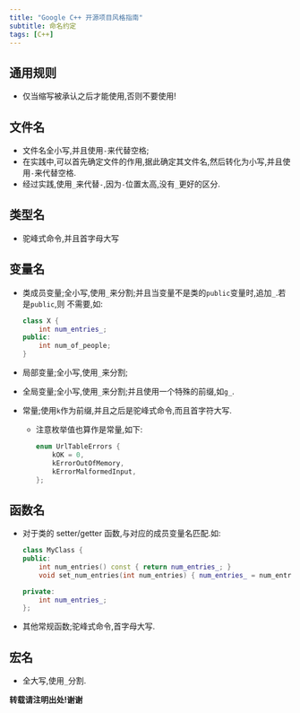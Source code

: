 ```yaml
---
title: "Google C++ 开源项目风格指南"
subtitle: 命名约定
tags: [C++]
---
```



## 通用规则

*   仅当缩写被承认之后才能使用,否则不要使用!

## 文件名

*   文件名全小写,并且使用`-`来代替空格;
*   在实践中,可以首先确定文件的作用,据此确定其文件名,然后转化为小写,并且使用`-`来代替空格.
*	经过实践,使用`_`来代替`-`,因为`-`位置太高,没有`_`更好的区分.

## 类型名

*   驼峰式命令,并且首字母大写

## 变量名

*   类成员变量;全小写,使用`_`来分割;并且当变量不是类的`public`变量时,追加`_`.若是`public`,则
    不需要,如:

    ```C++
    class X {
        int num_entries_;
    public:
        int num_of_people;
    }
    ```

*   局部变量;全小写,使用`_`来分割;
*   全局变量;全小写,使用`_`来分割;并且使用一个特殊的前缀,如`g_`.
*   常量;使用`k`作为前缀,并且之后是驼峰式命令,而且首字符大写.
    -   注意枚举值也算作是常量,如下:

        ```c++
        enum UrlTableErrors {
            kOK = 0,
            kErrorOutOfMemory,
            kErrorMalformedInput,
        };
        ```

## 函数名

*   对于类的 setter/getter 函数,与对应的成员变量名匹配.如:

    ```c++
    class MyClass {
    public:
        int num_entries() const { return num_entries_; }
        void set_num_entries(int num_entries) { num_entries_ = num_entries; }

    private:
        int num_entries_;
    };
    ```

*   其他常规函数;驼峰式命令,首字母大写.


## 宏名

*   全大写,使用`_`分割.



**转载请注明出处!谢谢**
